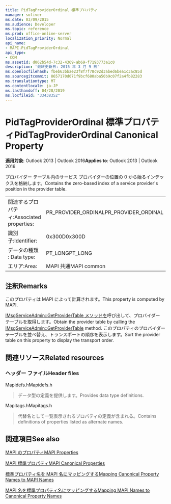 ```yaml
---
title: PidTagProviderOrdinal 標準プロパティ
manager: soliver
ms.date: 03/09/2015
ms.audience: Developer
ms.topic: reference
ms.prod: office-online-server
localization_priority: Normal
api_name:
- MAPI.PidTagProviderOrdinal
api_type:
- COM
ms.assetid: d062b54d-7c32-4369-ab69-f7193773a1c0
description: '最終更新日: 2015 年 3 月 9 日'
ms.openlocfilehash: fbeb63bbae23f8f7f78c92d3abed6bea1c3ac85d
ms.sourcegitcommit: 8657170d071f9bcf680aba50b9c07f2a4fb82283
ms.translationtype: MT
ms.contentlocale: ja-JP
ms.lasthandoff: 04/28/2019
ms.locfileid: "33438352"
---
```

# <a name="pidtagproviderordinal-canonical-property"></a><span data-ttu-id="9daee-103">PidTagProviderOrdinal 標準プロパティ</span><span class="sxs-lookup"><span data-stu-id="9daee-103">PidTagProviderOrdinal Canonical Property</span></span>

  
  
<span data-ttu-id="9daee-104">**適用対象**: Outlook 2013 | Outlook 2016</span><span class="sxs-lookup"><span data-stu-id="9daee-104">**Applies to**: Outlook 2013 | Outlook 2016</span></span> 
  
<span data-ttu-id="9daee-105">プロバイダー テーブル内のサービス プロバイダーの位置の 0 から始るインデックスを格納します。</span><span class="sxs-lookup"><span data-stu-id="9daee-105">Contains the zero-based index of a service provider's position in the provider table.</span></span>
  
|||
|:-----|:-----|
|<span data-ttu-id="9daee-106">関連するプロパティ:</span><span class="sxs-lookup"><span data-stu-id="9daee-106">Associated properties:</span></span>  <br/> |<span data-ttu-id="9daee-107">PR_PROVIDER_ORDINAL</span><span class="sxs-lookup"><span data-stu-id="9daee-107">PR_PROVIDER_ORDINAL</span></span>  <br/> |
|<span data-ttu-id="9daee-108">識別子:</span><span class="sxs-lookup"><span data-stu-id="9daee-108">Identifier:</span></span>  <br/> |<span data-ttu-id="9daee-109">0x300D</span><span class="sxs-lookup"><span data-stu-id="9daee-109">0x300D</span></span>  <br/> |
|<span data-ttu-id="9daee-110">データの種類 : </span><span class="sxs-lookup"><span data-stu-id="9daee-110">Data type:</span></span>  <br/> |<span data-ttu-id="9daee-111">PT_LONG</span><span class="sxs-lookup"><span data-stu-id="9daee-111">PT_LONG</span></span>  <br/> |
|<span data-ttu-id="9daee-112">エリア:</span><span class="sxs-lookup"><span data-stu-id="9daee-112">Area:</span></span>  <br/> |<span data-ttu-id="9daee-113">MAPI 共通</span><span class="sxs-lookup"><span data-stu-id="9daee-113">MAPI common</span></span>  <br/> |
   
## <a name="remarks"></a><span data-ttu-id="9daee-114">注釈</span><span class="sxs-lookup"><span data-stu-id="9daee-114">Remarks</span></span>

<span data-ttu-id="9daee-115">このプロパティは MAPI によって計算されます。</span><span class="sxs-lookup"><span data-stu-id="9daee-115">This property is computed by MAPI.</span></span>
  
<span data-ttu-id="9daee-116">[IMsgServiceAdmin::GetProviderTable メソッドを](imsgserviceadmin-getprovidertable.md)呼び出して、プロバイダー テーブルを取得します。</span><span class="sxs-lookup"><span data-stu-id="9daee-116">Obtain the provider table by calling the [IMsgServiceAdmin::GetProviderTable](imsgserviceadmin-getprovidertable.md) method.</span></span> <span data-ttu-id="9daee-117">このプロパティのプロバイダー テーブルを並べ替え、トランスポートの順序を表示します。</span><span class="sxs-lookup"><span data-stu-id="9daee-117">Sort the provider table on this property to display the transport order.</span></span> 
  
## <a name="related-resources"></a><span data-ttu-id="9daee-118">関連リソース</span><span class="sxs-lookup"><span data-stu-id="9daee-118">Related resources</span></span>

### <a name="header-files"></a><span data-ttu-id="9daee-119">ヘッダー ファイル</span><span class="sxs-lookup"><span data-stu-id="9daee-119">Header files</span></span>

<span data-ttu-id="9daee-120">Mapidefs.h</span><span class="sxs-lookup"><span data-stu-id="9daee-120">Mapidefs.h</span></span>
  
> <span data-ttu-id="9daee-121">データ型の定義を提供します。</span><span class="sxs-lookup"><span data-stu-id="9daee-121">Provides data type definitions.</span></span>
    
<span data-ttu-id="9daee-122">Mapitags.h</span><span class="sxs-lookup"><span data-stu-id="9daee-122">Mapitags.h</span></span>
  
> <span data-ttu-id="9daee-123">代替名として一覧表示されるプロパティの定義が含まれる。</span><span class="sxs-lookup"><span data-stu-id="9daee-123">Contains definitions of properties listed as alternate names.</span></span>
    
## <a name="see-also"></a><span data-ttu-id="9daee-124">関連項目</span><span class="sxs-lookup"><span data-stu-id="9daee-124">See also</span></span>



[<span data-ttu-id="9daee-125">MAPI のプロパティ</span><span class="sxs-lookup"><span data-stu-id="9daee-125">MAPI Properties</span></span>](mapi-properties.md)
  
[<span data-ttu-id="9daee-126">MAPI 標準プロパティ</span><span class="sxs-lookup"><span data-stu-id="9daee-126">MAPI Canonical Properties</span></span>](mapi-canonical-properties.md)
  
[<span data-ttu-id="9daee-127">標準プロパティ名を MAPI 名にマッピングする</span><span class="sxs-lookup"><span data-stu-id="9daee-127">Mapping Canonical Property Names to MAPI Names</span></span>](mapping-canonical-property-names-to-mapi-names.md)
  
[<span data-ttu-id="9daee-128">MAPI 名を標準プロパティ名にマッピングする</span><span class="sxs-lookup"><span data-stu-id="9daee-128">Mapping MAPI Names to Canonical Property Names</span></span>](mapping-mapi-names-to-canonical-property-names.md)


